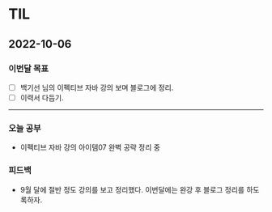# TIL

## 2022-10-06



### 이번달 목표

- [ ] 백기선 님의 이펙티브 자바 강의 보며 블로그에 정리.
- [ ] 이력서 다듬기.

---


### 오늘 공부

- 이펙티브 자바 강의 아이템07 완벽 공략 정리 중

### 피드백

- 9월 달에 절반 정도 강의를 보고 정리했다. 이번달에는 완강 후 블로그 정리를 하도록하자.
